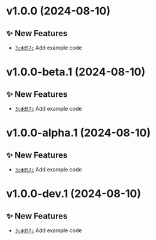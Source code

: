 # v1.0.0 (2024-08-10)

## ✨ New Features
- [`3cdd57c`](https://github.com/lengors/maven-java-template/commit/3cdd57c)  Add example code

# v1.0.0-beta.1 (2024-08-10)

## ✨ New Features
- [`3cdd57c`](https://github.com/lengors/maven-java-template/commit/3cdd57c)  Add example code

# v1.0.0-alpha.1 (2024-08-10)

## ✨ New Features
- [`3cdd57c`](https://github.com/lengors/maven-java-template/commit/3cdd57c)  Add example code

# v1.0.0-dev.1 (2024-08-10)

## ✨ New Features
- [`3cdd57c`](https://github.com/lengors/maven-java-template/commit/3cdd57c)  Add example code
